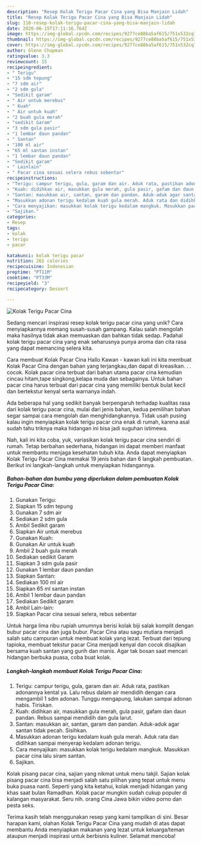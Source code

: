 ```yaml
---
description: "Resep Kolak Terigu Pacar Cina yang Bisa Manjain Lidah"
title: "Resep Kolak Terigu Pacar Cina yang Bisa Manjain Lidah"
slug: 110-resep-kolak-terigu-pacar-cina-yang-bisa-manjain-lidah
date: 2020-06-15T17:11:16.764Z
image: https://img-global.cpcdn.com/recipes/9277ce88ba5af615/751x532cq70/kolak-terigu-pacar-cina-foto-resep-utama.jpg
thumbnail: https://img-global.cpcdn.com/recipes/9277ce88ba5af615/751x532cq70/kolak-terigu-pacar-cina-foto-resep-utama.jpg
cover: https://img-global.cpcdn.com/recipes/9277ce88ba5af615/751x532cq70/kolak-terigu-pacar-cina-foto-resep-utama.jpg
author: Glenn Chapman
ratingvalue: 3.3
reviewcount: 15
recipeingredient:
- " Terigu"
- "15 sdm tepung"
- "7 sdm air"
- "2 sdm gula"
- "Sedikit garam"
- " Air untuk merebus"
- " Kuah"
- " Air untuk kuah"
- "2 buah gula merah"
- "sedikit Garam"
- "3 sdm gula pasir"
- "1 lembar daun pandan"
- " Santan"
- "100 ml air"
- "65 ml santan instan"
- "1 lembar daun pandan"
- "Sedikit garam"
- " Lainlain"
- " Pacar cina sesuai selera rebus sebentar"
recipeinstructions:
- "Terigu: campur terigu, gula, garam dan air. Aduk rata, pastikan adonannya kental ya. Lalu rebus dalam air mendidih dengan cara mengambil 1 sdm adonan. Tunggu mengapung, lakukan sampai adonan habis. Tiriskan."
- "Kuah: didihkan air, masukkan gula merah, gula pasir, gafam dan daun pandan. Rebus sampai mendidih dan gula larut."
- "Santan: masukkan air, santan, garam dan pandan. Aduk-aduk agar santan tidak pecah. Sisihkan."
- "Masukkan adonan terigu kedalam kuah gula merah. Aduk rata dan didihkan sampai menyerap kedalam adonan terigu."
- "Cara menyajikan: masukkan kolak terigu kedalam mangkuk. Masukkan pacar cina lalu siram santan."
- "Sajikan."
categories:
- Resep
tags:
- kolak
- terigu
- pacar

katakunci: kolak terigu pacar 
nutrition: 261 calories
recipecuisine: Indonesian
preptime: "PT11M"
cooktime: "PT33M"
recipeyield: "3"
recipecategory: Dessert

---
```



![Kolak Terigu Pacar Cina](https://img-global.cpcdn.com/recipes/9277ce88ba5af615/751x532cq70/kolak-terigu-pacar-cina-foto-resep-utama.jpg)

Sedang mencari inspirasi resep kolak terigu pacar cina yang unik? Cara menyiapkannya memang susah-susah gampang. Kalau salah mengolah maka hasilnya tidak akan memuaskan dan bahkan tidak sedap. Padahal kolak terigu pacar cina yang enak seharusnya punya aroma dan cita rasa yang dapat memancing selera kita.

Cara membuat Kolak Pacar Cina Hallo Kawan - kawan kali ini kita membuat Kolak Pacar Cina dengan bahan yang terjangkau,dan dapat di kreasikan. . . cocok. Kolak pacar cina terbuat dari bahan utama pacar cina kemudian cincau hitam,tape singkong,kelapa muda dan sebagainya. Untuk bahan pacar cina harus terbuat dari pacar cina yang memiliki bentuk bulat kecil dan bertekstur kenyal serta warnanya indah.

Ada beberapa hal yang sedikit banyak berpengaruh terhadap kualitas rasa dari kolak terigu pacar cina, mulai dari jenis bahan, kedua pemilihan bahan segar sampai cara mengolah dan menghidangkannya. Tidak usah pusing kalau ingin menyiapkan kolak terigu pacar cina enak di rumah, karena asal sudah tahu triknya maka hidangan ini bisa jadi suguhan istimewa.


Nah, kali ini kita coba, yuk, variasikan kolak terigu pacar cina sendiri di rumah. Tetap berbahan sederhana, hidangan ini dapat memberi manfaat untuk membantu menjaga kesehatan tubuh kita. Anda dapat menyiapkan Kolak Terigu Pacar Cina memakai 19 jenis bahan dan 6 langkah pembuatan. Berikut ini langkah-langkah untuk menyiapkan hidangannya.

<!--inarticleads1-->

##### Bahan-bahan dan bumbu yang diperlukan dalam pembuatan Kolak Terigu Pacar Cina:

1. Gunakan  Terigu:
1. Siapkan 15 sdm tepung
1. Gunakan 7 sdm air
1. Sediakan 2 sdm gula
1. Ambil Sedikit garam
1. Siapkan  Air untuk merebus
1. Gunakan  Kuah:
1. Gunakan  Air untuk kuah
1. Ambil 2 buah gula merah
1. Sediakan sedikit Garam
1. Siapkan 3 sdm gula pasir
1. Gunakan 1 lembar daun pandan
1. Siapkan  Santan:
1. Sediakan 100 ml air
1. Siapkan 65 ml santan instan
1. Ambil 1 lembar daun pandan
1. Sediakan Sedikit garam
1. Ambil  Lain-lain:
1. Siapkan  Pacar cina sesuai selera, rebus sebentar


Untuk harga lima ribu rupiah umumnya berisi kolak biji salak komplit dengan bubur pacar cina dan juga bubur. Pacar Cina atau sagu mutiara menjadi salah satu campuran untuk membuat kolak yang lezat. Terbuat dari tepung tapioka, membuat tekstur pacar Cina menjadi kenyal dan cocok disajikan bersama kuah santan yang gurih dan manis. Agar tak bosan saat mencari hidangan berbuka puasa, coba buat kolak. 

<!--inarticleads2-->

##### Langkah-langkah membuat Kolak Terigu Pacar Cina:

1. Terigu: campur terigu, gula, garam dan air. Aduk rata, pastikan adonannya kental ya. Lalu rebus dalam air mendidih dengan cara mengambil 1 sdm adonan. Tunggu mengapung, lakukan sampai adonan habis. Tiriskan.
1. Kuah: didihkan air, masukkan gula merah, gula pasir, gafam dan daun pandan. Rebus sampai mendidih dan gula larut.
1. Santan: masukkan air, santan, garam dan pandan. Aduk-aduk agar santan tidak pecah. Sisihkan.
1. Masukkan adonan terigu kedalam kuah gula merah. Aduk rata dan didihkan sampai menyerap kedalam adonan terigu.
1. Cara menyajikan: masukkan kolak terigu kedalam mangkuk. Masukkan pacar cina lalu siram santan.
1. Sajikan.


Kolak pisang pacar cina, sajian yang nikmat untuk menu takjil. Sajian kolak pisang pacar cina bisa menjadi salah satu pilihan yang tepat untuk menu buka puasa nanti. Seperti yang kita ketahui, kolak menjadi hidangan yang khas saat bulan Ramadhan. Kolak pacar mungkin sudah cukup populer di kalangan masyarakat. Seru nih. orang Cina Jawa bikin video porno dan pesta seks. 

Terima kasih telah menggunakan resep yang kami tampilkan di sini. Besar harapan kami, olahan Kolak Terigu Pacar Cina yang mudah di atas dapat membantu Anda menyiapkan makanan yang lezat untuk keluarga/teman ataupun menjadi inspirasi untuk berbisnis kuliner. Selamat mencoba!
